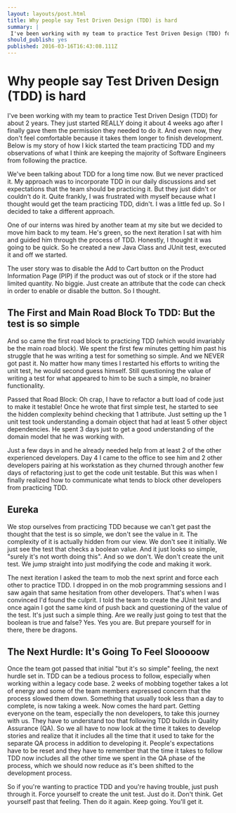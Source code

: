 ```yaml
---
layout: layouts/post.html
title: Why people say Test Driven Design (TDD) is hard
summary: |
 I've been working with my team to practice Test Driven Design (TDD) for about 2 years. They just started REALLY doing it about 4 weeks ago after I finally gave them the permission they needed to do it. And even now, they don't feel comfortable because it takes them longer to finish development. Below is my story of how I kick started the team practicing TDD and my observations of what I think are keeping the majority of Software Engineers from following the practice.
should_publish: yes
published: 2016-03-16T16:43:08.111Z
---
```

# Why people say Test Driven Design (TDD) is hard

I've been working with my team to practice Test Driven Design (TDD) for about 2 years. They just started REALLY doing it about 4 weeks ago after I finally gave them the permission they needed to do it. And even now, they don't feel comfortable because it takes them longer to finish development. Below is my story of how I kick started the team practicing TDD and my observations of what I think are keeping the majority of Software Engineers from following the practice.

We've been talking about TDD for a long time now. But we never practiced it. My approach was to incorporate TDD in our daily discussions and set expectations that the team should be practicing it. But they just didn't or couldn't do it. Quite frankly, I was frustrated with myself because what I thought would get the team practicing TDD, didn't. I was a little fed up. So I decided to take a different approach.

One of our interns was hired by another team at my site but we decided to move him back to my team. He's green, so the next iteration I sat with him and guided him through the process of TDD. Honestly, I thought it was going to be quick. So he created a new Java Class and JUnit test, executed it and off we started.

The user story was to disable the Add to Cart button on the Product Information Page (PIP) if the product was out of stock or if the store had limited quantity. No biggie. Just create an attribute that the code can check in order to enable or disable the button. So I thought.

## The First and Main Road Block To TDD: But the test is so simple

And so came the first road block to practicing TDD (which would invariably be the main road block). We spent the first few minutes getting him past his struggle that he was writing a test for something so simple. And we NEVER got past it. No matter how many times I restarted his efforts to writing the unit test, he would second guess himself. Still questioning the value of writing a test for what appeared to him to be such a simple, no brainer functionality.

Passed that Road Block: Oh crap, I have to refactor a butt load of code just to make it testable!
Once he wrote that first simple test, he started to see the hidden complexity behind checking that 1 attribute. Just setting up the 1 unit test took understanding a domain object that had at least 5 other object dependencies. He spent 3 days just to get a good understanding of the domain model that he was working with.

Just a few days in and he already needed help from at least 2 of the other experienced developers. Day 4 I came to the office to see him and 2 other developers pairing at his workstation as they churned through another few days of refactoring just to get the code unit testable. But this was when I finally realized how to communicate what tends to block other developers from practicing TDD.

## Eureka

We stop ourselves from practicing TDD because we can't get past the thought that the test is so simple, we don't see the value in it. The complexity of it is actually hidden from our view. We don't see it initially. We just see the test that checks a boolean value. And it just looks so simple, "surely it's not worth doing this". And so we don't. We don't create the unit test. We jump straight into just modifying the code and making it work.

The next iteration I asked the team to mob the next sprint and force each other to practice TDD. I dropped in on the mob programming sessions and I saw again that same hesitation from other developers. That's when I was convinced I'd found the culprit. I told the team to create the JUnit test and once again I got the same kind of push back and questioning of the value of the test. It's just such a simple thing. Are we really just going to test that the boolean is true and false? Yes. Yes you are. But prepare yourself for in there, there be dragons.

## The Next Hurdle: It's Going To Feel Slooooow

Once the team got passed that initial "but it's so simple" feeling, the next hurdle set in. TDD can be a tedious process to follow, especially when working within a legacy code base. 2 weeks of mobbing together takes a lot of energy and some of the team members expressed concern that the process slowed them down. Something that usually took less than a day to complete, is now taking a week. Now comes the hard part. Getting everyone on the team, especially the non developers, to take this journey with us. They have to understand too that following TDD builds in Quality Assurance (QA). So we all have to now look at the time it takes to develop stories and realize that it includes all the time that it used to take for the separate QA process in addition to developing it. People's expectations have to be reset and they have to remember that the time it takes to follow TDD now includes all the other time we spent in the QA phase of the process, which we should now reduce as it's been shifted to the development process.

So if you're wanting to practice TDD and you're having trouble, just push through it. Force yourself to create the unit test. Just do it. Don't think. Get yourself past that feeling. Then do it again. Keep going. You'll get it.
